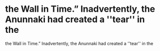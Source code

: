 # the Wall in Time.” Inadvertently, the Anunnaki had created a ''tear'' in the

the Wall in Time.” Inadvertently, the Anunnaki had created a ''tear'' in the